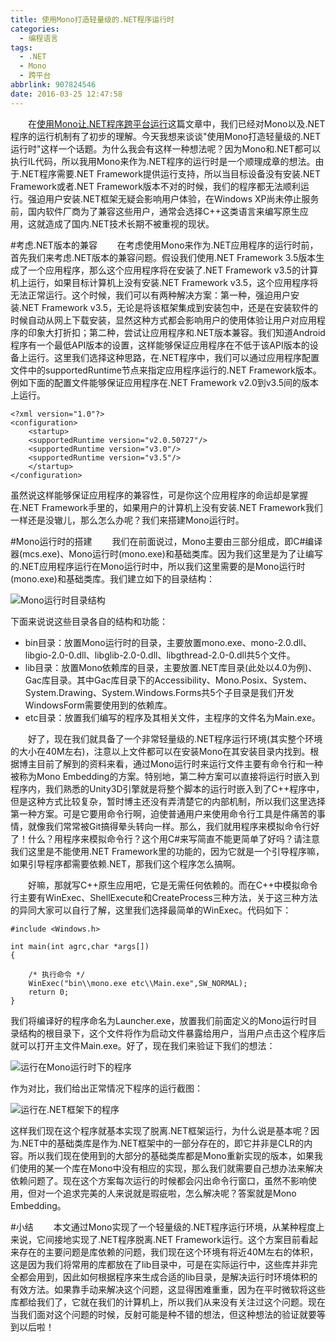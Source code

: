```yaml
---
title: 使用Mono打造轻量级的.NET程序运行时
categories:
  - 编程语言
tags:
  - .NET
  - Mono
  - 跨平台
abbrlink: 907824546
date: 2016-03-25 12:47:58
---
```

&emsp;&emsp;在[使用Mono让.NET程序跨平台运行]()这篇文章中，我们已经对Mono以及.NET程序的运行机制有了初步的理解。今天我想来谈谈"使用Mono打造轻量级的.NET运行时"这样一个话题。为什么我会有这样一种想法呢？因为Mono和.NET都可以执行IL代码，所以我用Mono来作为.NET程序的运行时是一个顺理成章的想法。由于.NET程序需要.NET Framework提供运行支持，所以当目标设备没有安装.NET Framework或者.NET Framework版本不对的时候，我们的程序都无法顺利运行。强迫用户安装.NET框架无疑会影响用户体验，在Windows XP尚未停止服务前，国内软件厂商为了兼容这些用户，通常会选择C++这类语言来编写原生应用，这就造成了国内.NET技术长期不被重视的现状。

<!--more-->
#考虑.NET版本的兼容
&emsp;&emsp;在考虑使用Mono来作为.NET应用程序的运行时前，首先我们来考虑.NET版本的兼容问题。假设我们使用.NET Framework 3.5版本生成了一个应用程序，那么这个应用程序将在安装了.NET Framework v3.5的计算机上运行，如果目标计算机上没有安装.NET Framework v3.5，这个应用程序将无法正常运行。这个时候，我们可以有两种解决方案：第一种，强迫用户安装.NET Framework v3.5，无论是将该框架集成到安装包中，还是在安装软件的时候自动从网上下载安装，显然这种方式都会影响用户的使用体验让用户对应用程序的印象大打折扣；第二种，尝试让应用程序和.NET版本兼容。我们知道Android程序有一个最低API版本的设置，这样能够保证应用程序在不低于该API版本的设备上运行。这里我们选择这种思路，在.NET程序中，我们可以通过应用程序配置文件中的supportedRuntime节点来指定应用程序运行的.NET Framework版本。例如下面的配置文件能够保证应用程序在.NET Framework v2.0到v3.5间的版本上运行。
```
<?xml version="1.0"?>
<configuration>
    <startup> 
    <supportedRuntime version="v2.0.50727"/>
    <supportedRuntime version="v3.0"/>
    <supportedRuntime version="v3.5"/>
    </startup>
</configuration>
```
虽然说这样能够保证应用程序的兼容性，可是你这个应用程序的命运却是掌握在.NET Framework手里的，如果用户的计算机上没有安装.NET Framework我们一样还是没辙儿，那么怎么办呢？我们来搭建Mono运行时。

#Mono运行时的搭建
&emsp;&emsp;我们在前面说过，Mono主要由三部分组成，即C#编译器(mcs.exe)、Mono运行时(mono.exe)和基础类库。因为我们这里是为了让编写的.NET应用程序运行在Mono运行时中，所以我们这里需要的是Mono运行时(mono.exe)和基础类库。我们建立如下的目录结构：

![Mono运行时目录结构](https://ws1.sinaimg.cn/large/4c36074fly1fzixya9n45j20dz047t9c.jpg)

下面来说说这些目录各自的结构和功能：
* bin目录：放置Mono运行时的目录，主要放置mono.exe、mono-2.0.dll、libgio-2.0-0.dll、libglib-2.0-0.dll、libgthread-2.0-0.dll共5个文件。
* lib目录：放置Mono依赖库的目录，主要放置.NET库目录(此处以4.0为例)、Gac库目录。其中Gac库目录下的Accessibility、Mono.Posix、System、System.Drawing、System.Windows.Forms共5个子目录是我们开发WindowsForm需要使用到的依赖库。
* etc目录：放置我们编写的程序及其相关文件，主程序的文件名为Main.exe。

&emsp;&emsp;好了，现在我们就具备了一个非常轻量级的.NET程序运行环境(其实整个环境的大小在40M左右)，注意以上文件都可以在安装Mono在其安装目录内找到。根据博主目前了解到的资料来看，通过Mono运行时来运行文件主要有命令行和一种被称为Mono Embedding的方案。特别地，第二种方案可以直接将运行时嵌入到程序内，我们熟悉的Unity3D引擎就是将整个脚本的运行时嵌入到了C++程序中，但是这种方式比较复杂，暂时博主还没有弄清楚它的内部机制，所以我们这里选择第一种方案。可是它要用命令行啊，迫使普通用户来使用命令行工具是件痛苦的事情，就像我们常常被Git搞得晕头转向一样。那么，我们就用程序来模拟命令行好了！什么？用程序来模拟命令行？这个用C#来写简直不能更简单了好吗？请注意我们这里是不能使用.NET Framework里的功能的，因为它就是一个引导程序嘛，如果引导程序都需要依赖.NET，那我们这个程序怎么搞啊。

&emsp;&emsp;好嘛，那就写C++原生应用吧，它是无需任何依赖的。而在C++中模拟命令行主要有WinExec、ShellExecute和CreateProcess三种方法，关于这三种方法的异同大家可以自行了解，这里我们选择最简单的WinExec。代码如下：
```
#include <Windows.h>

int main(int agrc,char *args[])
{

    /* 执行命令 */
    WinExec("bin\\mono.exe etc\\Main.exe",SW_NORMAL);
    return 0;
}
```
我们将编译好的程序命名为Launcher.exe，放置我们前面定义的Mono运行时目录结构的根目录下，这个文件将作为启动文件暴露给用户，当用户点击这个程序后就可以打开主文件Main.exe。好了，现在我们来验证下我们的想法：

![运行在Mono运行时下的程序](https://ws1.sinaimg.cn/large/4c36074fly1fzixbbzwmij20kb0dz0vk.jpg)

作为对比，我们给出正常情况下程序的运行截图：

![运行在.NET框架下的程序](https://ws1.sinaimg.cn/large/4c36074fly1fzix8asiluj20kv0gngoo.jpg)

这样我们现在这个程序就基本实现了脱离.NET框架运行，为什么说是基本呢？因为.NET中的基础类库是作为.NET框架中的一部分存在的，即它并非是CLR的内容。所以我们现在使用到的大部分的基础类库都是Mono重新实现的版本，如果我们使用的某一个库在Mono中没有相应的实现，那么我们就需要自己想办法来解决依赖问题了。现在这个方案每次运行的时候都会闪出命令行窗口，虽然不影响使用，但对一个追求完美的人来说就是瑕疵啦，怎么解决呢？答案就是Mono Embedding。

#小结
&emsp;&emsp;本文通过Mono实现了一个轻量级的.NET程序运行环境，从某种程度上来说，它间接地实现了.NET程序脱离.NET Framework运行。这个方案目前看起来存在的主要问题是库依赖的问题，我们现在这个环境有将近40M左右的体积，这是因为我们将常用的库都放在了lib目录中，可是在实际运行中，这些库并非完全都会用到，因此如何根据程序来生成合适的lib目录，是解决运行时环境体积的有效方法。如果靠手动来解决这个问题，这显得困难重重，因为在平时微软将这些库都给我们了，它就在我们的计算机上，所以我们从来没有关注过这个问题。现在当我们面对这个问题的时候，反射可能是种不错的想法，但这种想法的验证就要等到以后啦！
 